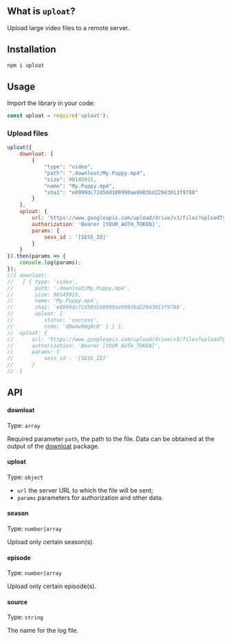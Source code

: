 ## What is `uploat`?

Upload large video files to a remote server.

## Installation

```bash
npm i uploat
```

## Usage

Import the library in your code:

```js
const uploat = require('uploat');
```

### Upload files

```js
uploat({
    downloat: [
        {
            "type": "video",
            "path": ".downloat/My.Puppy.mp4",
            "size": 90145915,
            "name": "My.Puppy.mp4",
            "sha1": "e8999dc72d58d108990ae9983bd22943013f9788"
        }
    ],
    uploat: {
        url: 'https://www.googleapis.com/upload/drive/v3/files?uploadType=multipart',
        authorization: 'Bearer [YOUR_AUTH_TOKEN]',
        params: {
            sess_id : '[SESS_ID]'
        }
    }
}).then(params => {
    console.log(params);
});
//{ downloat:
//   [ { type: 'video',
//       path: '.downloat/My.Puppy.mp4',
//       size: 90145915,
//       name: 'My.Puppy.mp4',
//       sha1: 'e8999dc72d58d108990ae9983bd22943013f9788',
//       uploat: {
//          status: 'success',
//          code: 'dQw4w9WgXcQ' } } ],
//  uploat: {
//      url: 'https://www.googleapis.com/upload/drive/v3/files?uploadType=multipart',
//      authorization: 'Bearer [YOUR_AUTH_TOKEN]', 
//      params: {
//          sess_id : '[SESS_ID]'
//      }
//  }
```

## API

#### downloat

Type: `array`

Required parameter `path`, the path to the file. Data can be obtained at the output of the <a href="https://github.com/GulfStreamJS/downloat" target="_blank">downloat</a> package.

#### uploat

Type: `object`

- `url`  the server URL to which the file will be sent;
- `params` parameters for authorization and other data.

#### season

Type: `number|array`

Upload only certain season(s).

#### episode

Type: `number|array`

Upload only certain episode(s).

#### source

Type: `string`

The name for the log file.